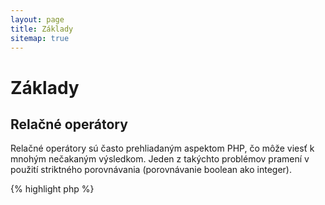 ```yaml
---
layout: page
title: Základy
sitemap: true
---
```


# Základy

## Relačné operátory

Relačné operátory sú často prehliadaným aspektom PHP, čo môže viesť k mnohým nečakaným výsledkom. Jeden z takýchto
problémov pramení v použití striktného porovnávania (porovnávanie boolean ako integer). 

{% highlight php %}
<?php
$a = 5;                  // číslo 5 ako integer 

var_dump($a == 5);       // porovnanie hodnôt; návratová hodnota true
var_dump($a == '5');     // porovnanie hodnôt (ignorovanie typov); návratová hodnota true
var_dump($a === 5);      // porovnanie typov a hodnôt (integer vs. integer); návratová hodnota true
var_dump($a === '5');    // porovnanie typov a hodnôt (integer vs. string); návratová hodnota false

// Porovnávanie rovnosti
if (strpos('testovanie', 'test')) {  // 'test' sa nachádza na pozícii 0, ktorá je interpretovaná ako hodnota boolean 'false'
    // kód...
}

// ... oproti striktnému porovnávaniu
if (strpos('testovanie', 'test') !== false) {  //  na základe striktného porovnávania (0 !== false) je výsledok 'true'
    // kód...
}
{% endhighlight %}

* [Relačné operátory](http://php.net/language.operators.comparison)
* [Tabuľka pre porovnanie typov](http://php.net/types.comparisons)
* [Ťahák pre porovnanie typov](http://phpcheatsheets.com/index.php?page=compare)

## Príkazy vetvenia

### Príkaz if

Pri použití príkazov 'if/else' vo funkcií, alebo metóde triedy je bežnou mylnou predstavou, že pre deklaráciu možných
následkov musí byť v spojení s 'if' použitý aj príkaz 'else'. Ak je ale požadovaným výsledkom návratová hodnota,
potom príkaz 'else' nie je potrebný. Príkaz 'return' v tomto prípade ukončí funkciu, čím sa použitie 'else' stáva
diskutabilné.

{% highlight php %}
<?php
function test($a)
{
    if ($a) {
        return true;
    } else {
        return false;
    }
}

// oproti použitiu

function test($a)
{
    if ($a) {
        return true;
    }
    return false;    // 'else' nie je potrebné
}

// prípadne ešte kratšieho zápisu

function test($a)
{
    return (bool) $a;
}

{% endhighlight %}

* [Príkaz if v PHP manuále](http://php.net/control-structures.if)

### Príkaz switch

Použitie príkazu switch je výborným spôsobom ako predísť nekonečným vetveniam, ku ktorým môže dôjsť v prípade
použitia 'if' a 'elseif'. Pri použití je ale treba dávať pozor na niekoľko vecí:

- príkaz switch porovnáva hodnoty, ale neporovnáva typ (ekvivalent k '==')
- príkaz iteruje cez všetky vetvy až pokiaľ nenájde zhodu. Ak sa zhoda nenájde, potom použije vetvu default (ak je definovaná)
- bez použitia 'break' vo vetve, príkaz pokračuje v iterácii až pokiaľ na break, alebo return nenarazí 
- v prípade použitia príkazu 'return' je ďalšie použitie 'break' zbytočné, nakoľko return funkciu ukončí

{% highlight php %}
<?php
$answer = test(2);    // vykoná kód vo vetvách 'case 2' aj 'case 3'

function test($a)
{
    switch ($a) {
        case 1:
            // kód...
            break;            // príkaz break je určený pre ukončenie podmienky príkazu switch
        case 2:
            // kód...         // bez použitia break bude porovnávanie pokračovať ďalej vo vetve 'case 3'
        case 3:
            // kód...
            return $result;   // 'return' ukončí beh funkcie
        default:
            // kód...
            return $error;
    }
}
{% endhighlight %}

* [Príkaz switch v PHP manuále](http://php.net/control-structures.switch)
* [PHP switch](http://phpswitch.com/)

## Globálne menné priestory

Pri použití menných priestorov, sa vám môže stať, že interné funkcie budú skryté za funkciami, ktoré ste napísali vy.
Pre použitie takýchto globálnych funkcií, použite spätné lomítko pred názvom funkcie.

{% highlight php %}
<?php
namespace phptherightway;

function fopen()
{
    $file = \fopen();    // Názov vašej funkcie je rovnaký, ako názov internej funkcie.
                         // Vyvolá funkciu z globálneho menného priestory pomocou pridania '\'. 
}

function array()
{
    $iterator = new \ArrayIterator();    // ArrayIterator je interná trieda. Pri použití tejto triedy bez spätného lomítka
                                         // sa ju PHP najprv pokúsi nájsť v rámci vášho menného priestoru.
}
{% endhighlight %}

* [Globálne menné priestory](http://php.net/language.namespaces.global)
* [Globálne pravidlá](http://php.net/userlandnaming.rules)

## Reťazce

### Spájanie reťazcov

- ak dĺžka riadku presiahne doporučenú dĺžku (120 znakov), zvážte spájanie riadkov
- pre lepšiu čitateľnosť je lepšie použiť operátor zreťazenia než zreťazujúci operátor priradenia
- ak zreťazujete riadky v pôvodnom rozsahu premennej, potom nové zreťazené riadky zarovnajte


{% highlight php %}
<?php
$a  = 'Multi-line example';    // zreťazujúci operátor priradenia (.=)
$a .= "\n";
$a .= 'of what not to do';

// vs

$a = 'Multi-line example'      // operátor zreťazenia (.)
    . "\n"                     // odsadenie nových riadkov
    . 'of what to do';
{% endhighlight %}

* [Reťazcové operátory](http://php.net/language.operators.string)

### Druhy reťazcov

Reťazce sú sériou znakov, čo by malo znieť pomerne jednoducho. Je niekoľko druhov reťazcov. Každý druh má mierne
odlišnú syntax a mierne odlišné správanie. 

#### Jednoduché úvodzovky

Jednoduché úvodzovky slúžia na označovanie "doslovných reťazcov". Doslovné reťazce sa nepokúšajú parsovať
špeciálne znaky, alebo premenné.

Ak použijete jednoduché úvodzovky, názov premennej môžete vložiť do reťazca nasledovne: `'nejaká $vec'`. Na výstupe
následne uvidíte presne výstup `nejaká $vec`. Pri použití dvojitých úvodzoviek sa PHP pokúsi vyhodnotiť premennú `$vec`
a ak premenná nebola nájdená, potom zobrazí chyby.


{% highlight php %}
<?php
echo 'Toto je môj reťazec. Pozri aký je krásny.';    // jednoduchý reťazec nie je nutné parsovať

/**
 * Výstup:
 *
 * Toto je môj reťazec. Pozri aký je krásny.
 */
{% endhighlight %}

* [Jednoduché úvodzovky](http://php.net/language.types.string#language.types.string.syntax.single)

#### Dvojité úvodzovky

Dvojité úvodzovky sú švajčiarskym nožom reťazcov. Nielenže parsujú premenné, ako bolo spomenuté, ale 
aj všetky druhy špeciálnych znakov, ako `\n` pre nový riadok, `\t` pre tabulátor, atď.

{% highlight php %}
<?php 
echo 'phptherightway is ' . $adjective . '.'  // príklad reťazca s jednoduchými úvodzovkami,
    . "\n"                                    // ktorý používa niekoľko zreťazení pre
    . 'I love learning ' . $code . '!';       // premenné a špeciálne znaky

// vs

echo "phptherightway is $adjective.\n I love learning $code!" // Použitie dvojitých úvodzoviek na miesto zreťazenia
                                                              // umožňuje použitie parsovateľných reťazcov
                                                               
{% endhighlight %}

Dvojité úvodzovky môžu obsahovať premenné. Toto sa nazýva "interpolácia".

{% highlight php %}
<?php
$juice = 'plum';
echo "I like $juice juice";    // Output: I like plum juice
{% endhighlight %}

Pri použití interpolácie sa často stáva, že premenná interferuje s iným znakom. Toto môže mať za následok zmätok
v tom, čo je názov premennej a čo je doslovný znak.

Pre vyriešenie tohto problému možno obaliť premennú v kučeravých zátvorkách.

{% highlight php %}
<?php
$juice = 'plum';
echo "I drank some juice made of $juices";    // premenná $juice nemôže byť parsovaná

// vs

$juice = 'plum';
echo "I drank some juice made of {$juice}s";    // premenná $juice bude parsovaná

/**
 * Komplexné premenné budú taktiež parsované v rámci kučeravých zátvoriek
 */

$juice = array('apple', 'orange', 'plum');
echo "I drank some juice made of {$juice[1]}s";   // $juice[1] bude parsované
{% endhighlight %}

* [Dvojité úvodzovky](http://php.net/language.types.string#language.types.string.syntax.double)

#### Syntax Nowdoc

Syntax Nowdoc bola zavedená v PHP 5.3 a interne sa správa rovnako ako jednoduché úvodzovky. Okrem toho je vhodná
pre použitie v mnohoriadkových reťazcoch bez potreby spájania.

{% highlight php %}
<?php
$str = <<<'EOD'             // inicializované s <<<
Example of string
spanning multiple lines
using nowdoc syntax.
$a does not parse.
EOD;                        // ukončenie 'EOD' musí byť na samostatnom riadku bez odsadenia

/**
 * Výstup:
 *
 * Example of string
 * spanning multiple lines
 * using nowdoc syntax.
 * $a does not parse.
 */
{% endhighlight %}

* [Syntax Nowdoc](http://php.net/language.types.string#language.types.string.syntax.nowdoc)

#### Syntax Heredoc

Syntax Heredoc sa interne správa rovnako ako dvojité úvodzovky. Okrem toho je vhodná pre použitie
v mnohoriadkových reťazcoch bez potreby spájania.

{% highlight php %}
<?php
$a = 'Variables';

$str = <<<EOD               // inicializované s <<<
Example of string
spanning multiple lines
using heredoc syntax.
$a are parsed.
EOD;                        // ukončenie 'EOD' musí byť na samostatnom riadku bez odsadenia

/**
 * Výstup:
 *
 * Example of string
 * spanning multiple lines
 * using heredoc syntax.
 * Variables are parsed.
 */
{% endhighlight %}

* [Syntax Heredoc](http://php.net/language.types.string#language.types.string.syntax.heredoc)

### Ktorá syntax je rýchlejšia?

Okolo reťazcov v jednoduchých úvodzovkách je mýtus že sú oveľa rýchlejšie ako tie v dvojitých. Toto v podstate
nie je pravda.

Ak zadefinujete jeden reťazec a nesnažíte sa spájať hodnoty, alebo niečo iné komplikované, potom oba reťazce
budú identické. Ani jeden z nich nie je rýchlejší.

Ak spájate niekoľko reťazcov akéhokoľvek typu, alebo interpolujete hodnoty v reťazcoch v dvojitých úvodzovkách, potom
sa hodnoty môžu líšiť. Ak pracujete s malým množstvom hodnôt, potom je zreťazenie rýchlejšie. Pre väčší počet
hodnôt je naopak rýchlejšia interpolácia.

Bez ohľadu na to, čo s reťazcami robíte, ani jeden z typov nebude mať nikdy na vašu aplikáciu výrazný vplyv. Snaha
o prepísanie kódu pre použitie jedného, alebo druhého je zbytočná práca, takže sa snažte vyhnúť tejto mikrooptimalizácii
pokiaľ naozaj nechápete význam a vplyv medzi rozdielmi.

* [Disproving the Single Quotes Performance Myth](http://nikic.github.io/2012/01/09/Disproving-the-Single-Quotes-Performance-Myth.html)


## Ternárne operátory

Ternárne operátory sú výbornou cestou, ako zhustiť kód. Často sú ale používané prebytočne. Pokiaľ môžu byť ternárne
operátory vetvené/vnorené, odporúča sa pre lepšiu čitateľnosť používať jeden na riadok.

{% highlight php %}
<?php
$a = 5;
echo ($a == 5) ? 'yay' : 'nay';
{% endhighlight %}

Pre porovnanie je tu príklad, ktorý na úkor redukcie príkazu na jeden riadok obetuje všetky formy čitateľnosti.

{% highlight php %}
<?php
echo ($a) ? ($a == 5) ? 'yay' : 'nay' : ($b == 10) ? 'excessive' : ':(';    // nadmerné vetvenie, obetovanie čitateľnosti
{% endhighlight %}

Pre návratovú hodnotu s ternárnymi operátormi použite správnu syntax. 

{% highlight php %}
<?php
$a = 5;
echo ($a == 5) ? return true : return false;    // tento príklad vráti chybu

// vs

$a = 5;
return ($a == 5) ? 'yay' : 'nope';    // návratová hodnota z tohto príkladu bude 'yay'

{% endhighlight %}

Treba poznamenať, že pre návratovú hodnoty typu bool nie je potrebné použiť ternárny operátor. Príklad:

{% highlight php %}
<?php
$a = 3;
return ($a == 3) ? true : false; // návratová hodnota bude true ak $a == 3, false v ostatných prípadoch

// vs

$a = 3;
return $a == 3; // návratová hodnota bude true ak $a == 3, false v ostatných prípadoch

{% endhighlight %}

Toto platí pre všetky operátory (===, !==, !=, == etc).

#### Použitie zátvoriek s ternárnymi operátormi pre formu a funkciu

Pri používaní ternárnych operátorov môžu zátvorky zvýšiť čitateľnosť kódu. Príklad, pri ktorom nie je potreba
použiť zátvorky:

{% highlight php %}
<?php
$a = 3;
return ($a == 3) ? "yay" : "nope"; // návratová hodnota bude 'yay' ak $a == 3, 'nope' v ostatných prípadoch

// vs

$a = 3;
return $a == 3 ? "yay" : "nope"; // návratová hodnota bude 'yay' ak $a == 3, 'nope' v ostatných prípadoch
{% endhighlight %}

Použitie zátvoriek taktiež poskytuje možnosť vytvorenia zložených podmienok v rámci výrazu, ktoré budú
vyhodnotené ako celok. Nasledujúci príklad bude mať návratovú hodnotu true ak obe podmienky `($a == 3 AND $b == 4)`
a súčasne `$c == 5` sú vyhodnotené ako true.

{% highlight php %}
<?php
return ($a == 3 && $b == 4) && $c == 5;
{% endhighlight %}

Ďalším príkladom je nasledujúci útržok kódu, ktorý má návratovú hodnotu true ak `($a != 3 AND $b != 4) OR $c == 5`.

{% highlight php %}
<?php
return ($a != 3 && $b != 4) || $c == 5;
{% endhighlight %}

Od PHP verzie 5.3 je možné vynechať strednú časť ternárneho operátora.
Výraz "`expr1 ?: expr3`" vráti `expr1` ak výraz `expr1` je vyhodnotený ako TRUE, inak vráti hodnotu expr3.

* [Ternárne operátory](http://php.net/language.operators.comparison)

## Deklarácia premenných

Kedysi sa programátori pokúšali deklaráciou preddefinovaných premenných s rozdielnymi menami spraviť
ich kód "čistejší". Čo toto v skutočnosti spôsobuje je dvojnásobné množstvo pamäte, ktorú program používa.
Povedzme, že v nasledujúcom príklade obsahuje reťazec 1MB dát. Vytvorením premennej vzrastie potreba pamäte na 2MB.

{% highlight php %}
<?php
$about = 'A very long string of text';    // používa 2MB pamäte
echo $about;

// vs

echo 'A very long string of text';        // používa 1MB pamäte
{% endhighlight %}

* [Performance tips](http://web.archive.org/web/20140625191431/https://developers.google.com/speed/articles/optimizing-php)
